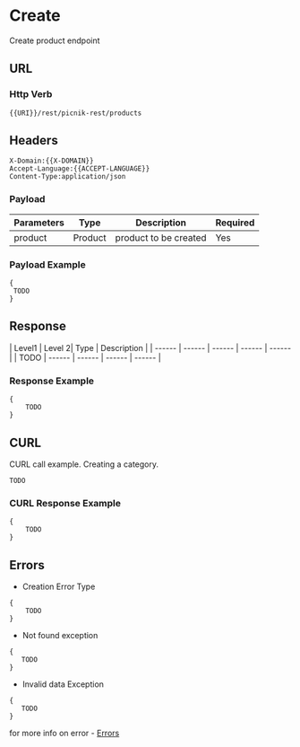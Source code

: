 # Create

Create product endpoint

 ## URL
 ### Http Verb <Badge text="POST" vertical="middle"/>

```
{{URI}}/rest/picnik-rest/products
``` 

## Headers
```
X-Domain:{{X-DOMAIN}}
Accept-Language:{{ACCEPT-LANGUAGE}}
Content-Type:application/json
```
### Payload
| Parameters | Type | Description | Required | 
| ------ | ------ | ------ | ------ | 
| product | Product | product to be created | Yes |

### Payload Example
```
{
 TODO
}
```

## Response
| Level1 | Level 2| Type | Description |
| ------ | ------ | ------ | ------ | ------ |
| TODO | ------ | ------ | ------ | ------ |

### Response Example
```
{
    TODO
}
```

## CURL
CURL call example. Creating a category.
```
TODO
```

### CURL Response Example
```
{
    TODO
}
```
## Errors
- Creation Error Type
```
{
    TODO
}
```
- Not found exception
```
{
   TODO
}
```
- Invalid data Exception
```
{
   TODO
}
```

for more info on error - [Errors ](/1.0.0/errors.html) 
